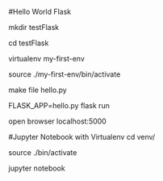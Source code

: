 #Hello World Flask

mkdir testFlask

cd testFlask

virtualenv my-first-env

source ./my-first-env/bin/activate

make file hello.py

FLASK_APP=hello.py flask run

open browser localhost:5000

#Jupyter Notebook with Virtualenv
cd venv/

source ./bin/activate

jupyter notebook
